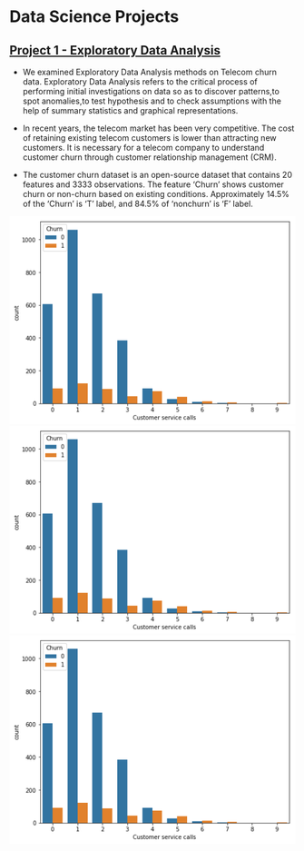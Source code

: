 # Data Science Projects


## [Project 1 - Exploratory Data Analysis](https://github.com/AhmetEnesYalcinkaya/DataScienceProjects/blob/main/ExploratoryDataAnalysis/ExploratoryDataAnalysis.ipynb)

- We examined Exploratory Data Analysis methods on Telecom churn data. Exploratory Data Analysis refers to the critical process of performing initial investigations on data so as to discover patterns,to spot anomalies,to test hypothesis and to check assumptions with the help of summary statistics and graphical representations.

- In recent years, the telecom market has been very competitive. The cost of retaining existing telecom customers is lower than attracting new customers. It is necessary for a telecom company to understand customer churn through customer relationship management (CRM).

- The customer churn dataset is an open-source dataset that contains 20 features and 3333 observations. The feature ‘Churn’ shows customer churn or non-churn based on
existing conditions. Approximately 14.5% of the ‘Churn’ is ‘T’ label, and 84.5% of ‘nonchurn’ is ‘F’ label. 

<img src="https://github.com/AhmetEnesYalcinkaya/DataScienceProjects/blob/main/ExploratoryDataAnalysis/images/customer%20service%20calls.PNG">

<img src="https://github.com/AhmetEnesYalcinkaya/DataScienceProjects/blob/main/ExploratoryDataAnalysis/images/customer%20service%20calls.PNG">

<img src="https://github.com/AhmetEnesYalcinkaya/DataScienceProjects/blob/main/ExploratoryDataAnalysis/images/customer%20service%20calls.PNG">
